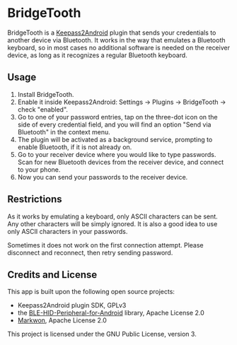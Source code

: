 # BridgeTooth

BridgeTooth is a [Keepass2Android][1] plugin that sends your credentials to another device via
Bluetooth. It works in the way that emulates a Bluetooth keyboard, so in most cases no additional
software is needed on the receiver device, as long as it recognizes a regular Bluetooth keyboard.

## Usage

1. Install BridgeTooth.
2. Enable it inside Keepass2Android: Settings -> Plugins -> BridgeTooth -> check "enabled".
3. Go to one of your password entries, tap on the three-dot icon on the side of every credential field,
and you will find an option "Send via Bluetooth" in the context menu.
4. The plugin will be activated as a background service, prompting to enable Bluetooth, if it is not
already on.
5. Go to your receiver device where you would like to type passwords. Scan for new Bluetooth
devices from the receiver device, and connect to your phone.
6. Now you can send your passwords to the receiver device.

## Restrictions

As it works by emulating a keyboard, only ASCII characters can be sent. Any other characters will be
simply ignored. It is also a good idea to use only ASCII characters in your passwords.

Sometimes it does not work on the first connection attempt. Please disconnect and reconnect, then
retry sending password.

## Credits and License

This app is built upon the following open source projects:
* Keepass2Android plugin SDK, GPLv3
* the [BLE-HID-Peripheral-for-Android][2] library, Apache License 2.0
* [Markwon][3], Apache License 2.0

This project is licensed under the GNU Public License, version 3.

[1]: https://github.com/PhilippC/keepass2android
[2]: https://github.com/kshoji/BLE-HID-Peripheral-for-Android
[3]: https://github.com/noties/Markwon